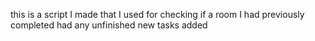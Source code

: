 
this is a script I made that I used for checking if a room I had previously completed had any unfinished new tasks added
